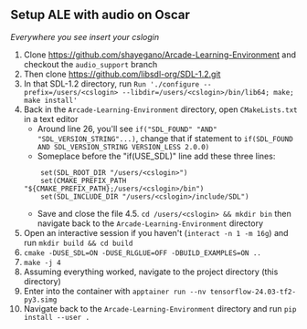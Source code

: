 ## Setup ALE with audio on Oscar

*Everywhere you see <cslogin> insert your cslogin*

1. Clone https://github.com/shayegano/Arcade-Learning-Environment and checkout the `audio_support` branch
2. Then clone https://github.com/libsdl-org/SDL-1.2.git
3. In that SDL-1.2 directory, run `Run './configure --prefix=/users/<cslogin> --libdir=/users/<cslogin>/bin/lib64; make; make install'`
4. Back in the `Arcade-Learning-Environment` directory, open `CMakeLists.txt` in a text editor
    - Around line 26, you'll see `if("SDL_FOUND" "AND" "SDL_VERSION_STRING"...)`, change that if statement to `if(SDL_FOUND AND SDL_VERSION_STRING VERSION_LESS 2.0.0)`
    - Someplace before the "if(USE_SDL)" line add these three lines:
    ```
        set(SDL_ROOT_DIR "/users/<cslogin>")
        set(CMAKE_PREFIX_PATH "${CMAKE_PREFIX_PATH};/users/<cslogin>/bin")
        set(SDL_INCLUDE_DIR "/users/<cslogin>/include/SDL")
    ```
    - Save and close the file
4.5. `cd /users/<cslogin> && mkdir bin` then navigate back to the `Arcade-Learning-Environment` directory
5. Open an interactive session if you haven't (`interact -n 1 -m 16g`) and run `mkdir build && cd build`
6. `cmake -DUSE_SDL=ON -DUSE_RLGLUE=OFF -DBUILD_EXAMPLES=ON ..`
7. `make -j 4`
8. Assuming everything worked, navigate to the project directory (this directory)
9. Enter into the container with `apptainer run --nv tensorflow-24.03-tf2-py3.simg`
10. Navigate back to the `Arcade-Learning-Environment` directory and run `pip install --user .`